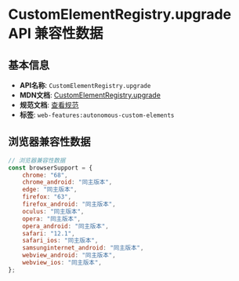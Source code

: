# CustomElementRegistry.upgrade API 兼容性数据

## 基本信息

- **API名称**: `CustomElementRegistry.upgrade`
- **MDN文档**: [CustomElementRegistry.upgrade](https://developer.mozilla.org/docs/Web/API/CustomElementRegistry/upgrade)
- **规范文档**: [查看规范](https://html.spec.whatwg.org/multipage/custom-elements.html#dom-customelementregistry-upgrade-dev)
- **标签**: `web-features:autonomous-custom-elements`

## 浏览器兼容性数据

```javascript
// 浏览器兼容性数据
const browserSupport = {
    chrome: "68",
    chrome_android: "同主版本",
    edge: "同主版本",
    firefox: "63",
    firefox_android: "同主版本",
    oculus: "同主版本",
    opera: "同主版本",
    opera_android: "同主版本",
    safari: "12.1",
    safari_ios: "同主版本",
    samsunginternet_android: "同主版本",
    webview_android: "同主版本",
    webview_ios: "同主版本",
};

```

